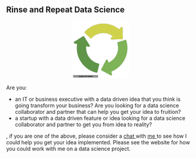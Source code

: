 ## Rinse and Repeat Data Science
<p align="center">
<img src="docs/rinse_and_repeat_documentation/assets/images/logonav_resized.png"/>
</p>



Are you:

* an IT or business executive with a data driven idea that you think is going transform your business? Are you looking for a data science collaborator and partner that can help you get your idea to fruition?
* a startup with a data driven feature or idea looking for a data science collaborator and partner to get you from idea to reality?

, if you are one of the above, please consider a <a href="https://calendly.com/rajiv-sambasivan/30min"> chat </a> with  <a href="https://rajivsam.github.io/"> me </a> to see how I could help you get your idea implemented. Please see the website for how you could work with me on a data science project.
